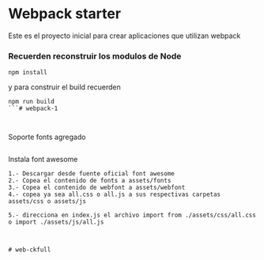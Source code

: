 # Webpack starter

Este es el proyecto inicial para crear aplicaciones que utilizan webpack

### Recuerden reconstruir los modulos de Node

```
npm install

```


y para construir el build recuerden

```
npm run build
```#   w e b p a c k - 1 
 
 

```
Soporte fonts agregado

```

```
Instala font awesome

```
1.- Descargar desde fuente oficial font awesome
2.- Copea el contenido de fonts a assets/fonts
3.- Copea el contenido de webfont a assets/webfont
4.- copea ya sea all.css o all.js a sus respectivas carpetas assets/css o assets/js

5.- direcciona en index.js el archivo import from ./assets/css/all.css o import ./assets/js/all.js



#   w e b - c k f u l l  
 